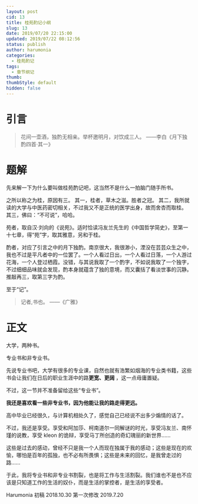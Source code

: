 ```yaml
---
layout: post
cid: 13
title: 桂苑酌记小纲
slug: 13
date: 2019/07/20 22:15:00
updated: 2019/07/22 08:12:56
status: publish
author: harumonia
categories:
  - 桂苑酌记
tags:
  - 章节纲记
thumb:
thumbStyle: default
hidden: false
---
```


# 引言

> 花间一壶酒，独酌无相亲。举杯邀明月，对饮成三人。
> ——李白《月下独酌四首·其一》

# 题解

先来解一下为什么要叫做桂苑酌记吧，这当然不是什么一拍脑门随手所书。

之所以称之为桂，原因有三。
其一，桂者，草木之滋。胜者之冠。
其二，我所就读的大学与中医药密切相关，不过我又不是正统的医学出身，故而舍杏而取桂。
其三，佛曰：“不可说”，哈哈。

苑者，取自汉·刘向的《说苑》。适时恰读冯友兰先生的《中国哲学简史》，至第一十七章，得“苑”字，取其雅意，另和于桂。

酌者，对应了引言之中的月下独酌。南京很大，我很渺小，湮没在芸芸众生之中，我也不过是平凡者中的一位罢了。一个人看过日出，一个人看过日落，一个人游过花海，一个人登过栖霞。没错，与其说我取了一个酌字，不如说我取了一个独字，不过细细品味就会发现，酌本身就蕴含了独的意境，而又囊括了看淡世事的沉静。推敲再三，取第三字为酌。

至于“记”。

> 记者,书也。 ——《广雅》

# 正文

大学，两种书。

专业书和非专业书。

先说专业书吧，大学有很多的专业课，自然也就有浩繁如烟海的专业类书籍，这些书会让我们在日后的职业生涯中的路**更宽、更阔** ，这一点毋庸置疑。

不过，这一节并不准备留给这些“专业书”。

**我还是喜欢看一些非专业书，因为他能让我的路走得更远。**

高中毕业已经很久，与计算机相处久了，感觉自己已经说不出多少煽情的话了。

不过，我还是享受。享受和阿加莎、柯南道尔一同解谜的时光，享受冯友兰、南怀瑾的说教，享受 kleon 的诡辩，享受马丁所创造的奇幻瑰丽的新世界……

这些是过去的感动，曾经不只是我一个人而现在独属于我的感动；这些是现在的欢愉，哪怕是百年的孤独，也不必有所畏惧；这些是未来的回忆，是我曾走过的路……

于此，我将专业书和非专业书割裂，也是将工作与生活割裂。我们谁也不是也不应该是只知道工作的生活的奴仆，而是生活的掌控者，是生活的享受者。

Harumonia
初稿 2018.10.30
第一次修改 2019.7.20
